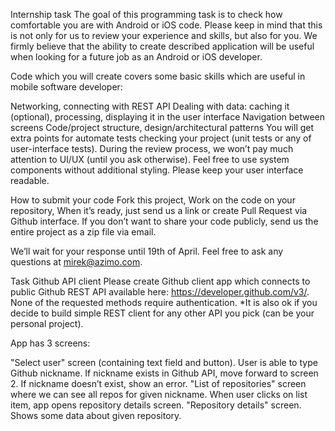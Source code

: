 Internship task
The goal of this programming task is to check how comfortable you are with Android or iOS code. Please keep in mind that this is not only for us to review your experience and skills, but also for you. We firmly believe that the ability to create described application will be useful when looking for a future job as an Android or iOS developer.

Code which you will create covers some basic skills which are useful in mobile software developer:

Networking, connecting with REST API
Dealing with data: caching it (optional), processing, displaying it in the user interface
Navigation between screens
Code/project structure, design/architectural patterns
You will get extra points for automate tests checking your project (unit tests or any of user-interface tests).
During the review process, we won’t pay much attention to UI/UX (until you ask otherwise). Feel free to use system components without additional styling. Please keep your user interface readable.

How to submit your code
Fork this project,
Work on the code on your repository,
When it’s ready, just send us a link or create Pull Request via Github interface.
If you don’t want to share your code publicly, send us the entire project as a zip file via email.

We’ll wait for your response until 19th of April. Feel free to ask any questions at mirek@azimo.com.

Task
Github API client
Please create Github client app which connects to public Github REST API available here: https://developer.github.com/v3/. None of the requested methods require authentication. *It is also ok if you decide to build simple REST client for any other API you pick (can be your personal project).

App has 3 screens:

"Select user" screen (containing text field and button). User is able to type Github nickname.
If nickname exists in Github API, move forward to screen 2.
If nickname doesn’t exist, show an error.
"List of repositories" screen where we can see all repos for given nickname.
When user clicks on list item, app opens repository details screen.
"Repository details" screen. Shows some data about given repository.
